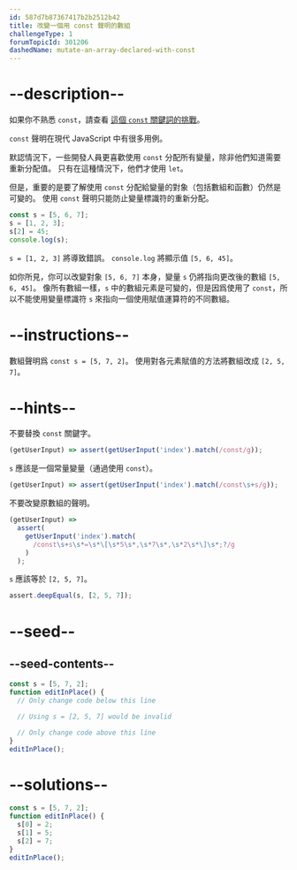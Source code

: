 ```yaml
---
id: 587d7b87367417b2b2512b42
title: 改變一個用 const 聲明的數組
challengeType: 1
forumTopicId: 301206
dashedName: mutate-an-array-declared-with-const
---
```


# --description--

如果你不熟悉 `const`，請查看 <a href="/learn/javascript-algorithms-and-data-structures/basic-javascript/declare-a-read-only-variable-with-the-const-keyword" target="_blank" rel="noopener noreferrer nofollow">這個 <code>const</code> 關鍵詞的挑戰</a>。

`const` 聲明在現代 JavaScript 中有很多用例。

默認情況下，一些開發人員更喜歡使用 `const` 分配所有變量，除非他們知道需要重新分配值。 只有在這種情況下，他們才使用 `let`。

但是，重要的是要了解使用 `const` 分配給變量的對象（包括數組和函數）仍然是可變的。 使用 `const` 聲明只能防止變量標識符的重新分配。

```js
const s = [5, 6, 7];
s = [1, 2, 3];
s[2] = 45;
console.log(s);
```

`s = [1, 2, 3]` 將導致錯誤。 `console.log` 將顯示值 `[5, 6, 45]`。

如你所見，你可以改變對象 `[5, 6, 7]` 本身，變量 `s` 仍將指向更改後的數組 `[5, 6, 45]`。 像所有數組一樣，`s` 中的數組元素是可變的，但是因爲使用了 `const`，所以不能使用變量標識符 `s` 來指向一個使用賦值運算符的不同數組。

# --instructions--

數組聲明爲 `const s = [5, 7, 2]`。 使用對各元素賦值的方法將數組改成 `[2, 5, 7]`。

# --hints--

不要替換 `const` 關鍵字。

```js
(getUserInput) => assert(getUserInput('index').match(/const/g));
```

`s` 應該是一個常量變量（通過使用 `const`）。

```js
(getUserInput) => assert(getUserInput('index').match(/const\s+s/g));
```

不要改變原數組的聲明。

```js
(getUserInput) =>
  assert(
    getUserInput('index').match(
      /const\s+s\s*=\s*\[\s*5\s*,\s*7\s*,\s*2\s*\]\s*;?/g
    )
  );
```

`s` 應該等於 `[2, 5, 7]`。

```js
assert.deepEqual(s, [2, 5, 7]);
```

# --seed--

## --seed-contents--

```js
const s = [5, 7, 2];
function editInPlace() {
  // Only change code below this line

  // Using s = [2, 5, 7] would be invalid

  // Only change code above this line
}
editInPlace();
```

# --solutions--

```js
const s = [5, 7, 2];
function editInPlace() {
  s[0] = 2;
  s[1] = 5;
  s[2] = 7;
}
editInPlace();
```
